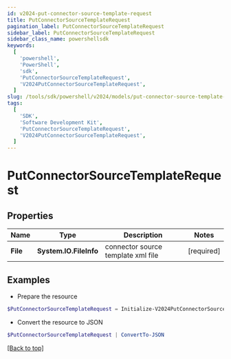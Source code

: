 ```yaml
---
id: v2024-put-connector-source-template-request
title: PutConnectorSourceTemplateRequest
pagination_label: PutConnectorSourceTemplateRequest
sidebar_label: PutConnectorSourceTemplateRequest
sidebar_class_name: powershellsdk
keywords:
  [
    'powershell',
    'PowerShell',
    'sdk',
    'PutConnectorSourceTemplateRequest',
    'V2024PutConnectorSourceTemplateRequest',
  ]
slug: /tools/sdk/powershell/v2024/models/put-connector-source-template-request
tags:
  [
    'SDK',
    'Software Development Kit',
    'PutConnectorSourceTemplateRequest',
    'V2024PutConnectorSourceTemplateRequest',
  ]
---
```


# PutConnectorSourceTemplateRequest

## Properties

| Name | Type | Description | Notes |
| --- | --- | --- | --- |
| **File** | **System.IO.FileInfo** | connector source template xml file | [required] |

## Examples

- Prepare the resource

```powershell
$PutConnectorSourceTemplateRequest = Initialize-V2024PutConnectorSourceTemplateRequest  -File null
```

- Convert the resource to JSON

```powershell
$PutConnectorSourceTemplateRequest | ConvertTo-JSON
```

[[Back to top]](#)
